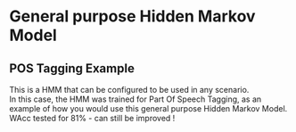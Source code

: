 # General purpose Hidden Markov Model
## POS Tagging Example

This is a HMM that can be configured to be used in any scenario.
<br />
In this case, the HMM was trained for Part Of Speech Tagging, as an example of how you would use this general purpose Hidden Markov Model.
<br />
WAcc tested for 81% - can still be improved ! 
